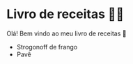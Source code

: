 # Livro de receitas :man_cook:

Olá! Bem vindo ao meu livro de receitas :wave:

- Strogonoff de frango
- Pavê